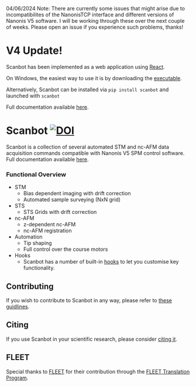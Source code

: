04/06/2024
Note: There are currently some issues that might arise due to incompatibilites of the NanonisTCP interface and different versions of Nanonis V5 software. I will be working through these over the next couple of weeks. Please open an issue if you experience such problems, thanks!

# V4 Update!
Scanbot has been implemented as a web application using [React](https://react.dev/).
    
On Windows, the easiest way to use it is by downloading the <a href="https://scanbot-46390.web.app" target="_blank">executable</a>.

Alternatively, Scanbot can be installed via ```pip install scanbot``` and launched with ```scanbot```
    
Full documentation available [here](https://new-horizons-spm.github.io/scanbot/web-app/).

# Scanbot       [![DOI](https://zenodo.org/badge/487719232.svg)](https://zenodo.org/badge/latestdoi/487719232)

Scanbot is a collection of several automated STM and nc-AFM data acquisition commands compatible with Nanonis V5 SPM control software.
Full documentation available [here](https://new-horizons-spm.github.io/scanbot/).

### Functional Overview
* STM
    - Bias dependent imaging with drift correction
    - Automated sample surveying (NxN grid)
* STS
    - STS Grids with drift correction
* nc-AFM
    - z-dependent nc-AFM
    - nc-AFM registration
* Automation
    - Tip shaping
    - Full control over the course motors
* Hooks
    - Scanbot has a number of built-in [hooks](https://new-horizons-spm.github.io/scanbot/hooks/) to let you customise key functionality.

## Contributing

If you wish to contribute to Scanbot in any way, please refer to [these guidlines](https://new-horizons-spm.github.io/scanbot/#contributing).

## Citing

If you use Scanbot in your scientific research, please consider [citing it](https://zenodo.org/badge/latestdoi/487719232).

## FLEET
Special thanks to [FLEET](https://www.fleet.org.au/) for their contribution through the [FLEET Translation Program](https://www.fleet.org.au/translation/#:~:text=A%20new%20FLEET%20program%20provides,translation%20skills%20in%20Centre%20membership.).
